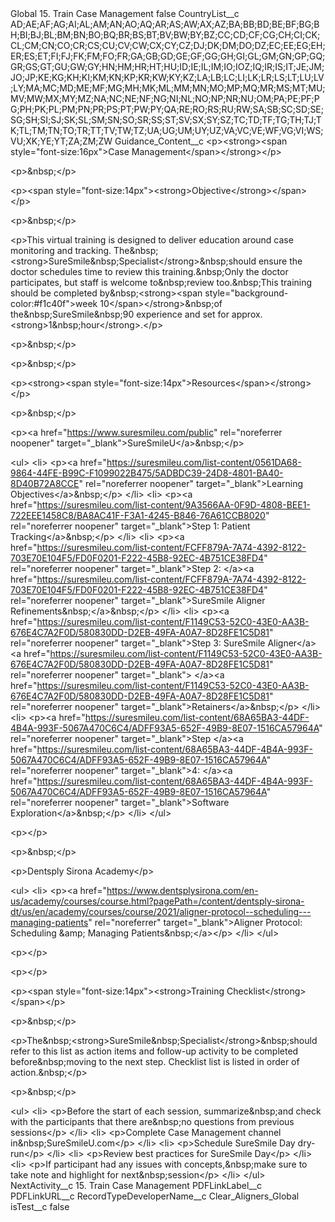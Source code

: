 <?xml version="1.0" encoding="UTF-8"?>
<CustomMetadata xmlns="http://soap.sforce.com/2006/04/metadata" xmlns:xsi="http://www.w3.org/2001/XMLSchema-instance" xmlns:xsd="http://www.w3.org/2001/XMLSchema">
    <label>Global 15. Train Case Management</label>
    <protected>false</protected>
    <values>
        <field>CountryList__c</field>
        <value xsi:type="xsd:string">AD;AE;AF;AG;AI;AL;AM;AN;AO;AQ;AR;AS;AW;AX;AZ;BA;BB;BD;BE;BF;BG;BH;BI;BJ;BL;BM;BN;BO;BQ;BR;BS;BT;BV;BW;BY;BZ;CC;CD;CF;CG;CH;CI;CK;CL;CM;CN;CO;CR;CS;CU;CV;CW;CX;CY;CZ;DJ;DK;DM;DO;DZ;EC;EE;EG;EH;ER;ES;ET;FI;FJ;FK;FM;FO;FR;GA;GB;GD;GE;GF;GG;GH;GI;GL;GM;GN;GP;GQ;GR;GS;GT;GU;GW;GY;HN;HM;HR;HT;HU;ID;IE;IL;IM;IO;IOZ;IQ;IR;IS;IT;JE;JM;JO;JP;KE;KG;KH;KI;KM;KN;KP;KR;KW;KY;KZ;LA;LB;LC;LI;LK;LR;LS;LT;LU;LV;LY;MA;MC;MD;ME;MF;MG;MH;MK;ML;MM;MN;MO;MP;MQ;MR;MS;MT;MU;MV;MW;MX;MY;MZ;NA;NC;NE;NF;NG;NI;NL;NO;NP;NR;NU;OM;PA;PE;PF;PG;PH;PK;PL;PM;PN;PR;PS;PT;PW;PY;QA;RE;RO;RS;RU;RW;SA;SB;SC;SD;SE;SG;SH;SI;SJ;SK;SL;SM;SN;SO;SR;SS;ST;SV;SX;SY;SZ;TC;TD;TF;TG;TH;TJ;TK;TL;TM;TN;TO;TR;TT;TV;TW;TZ;UA;UG;UM;UY;UZ;VA;VC;VE;WF;VG;VI;WS;VU;XK;YE;YT;ZA;ZM;ZW</value>
    </values>
    <values>
        <field>Guidance_Content__c</field>
        <value xsi:type="xsd:string">&lt;p&gt;&lt;strong&gt;&lt;span style=&quot;font-size:16px&quot;&gt;Case Management​&lt;/span&gt;&lt;/strong&gt;&lt;/p&gt;

&lt;p&gt;&amp;nbsp;&lt;/p&gt;

&lt;p&gt;&lt;span style=&quot;font-size:14px&quot;&gt;&lt;strong&gt;Objective​&lt;/strong&gt;&lt;/span&gt;&lt;/p&gt;

&lt;p&gt;&amp;nbsp;&lt;/p&gt;

&lt;p&gt;This virtual training is designed to deliver education around case monitoring and tracking. The&amp;nbsp;&lt;strong&gt;SureSmile&amp;nbsp;Specialist&lt;/strong&gt;&amp;nbsp;should ensure the doctor schedules time to review this training.&amp;nbsp;Only the doctor participates, but staff is welcome to&amp;nbsp;review too.&amp;nbsp;This training should be completed by&amp;nbsp;&lt;strong&gt;&lt;span style=&quot;background-color:#f1c40f&quot;&gt;week 10&lt;/span&gt;&lt;/strong&gt;&amp;nbsp;of the&amp;nbsp;SureSmile&amp;nbsp;90 experience and set for approx. &lt;strong&gt;1&amp;nbsp;hour&lt;/strong&gt;.​&lt;/p&gt;

&lt;p&gt;&amp;nbsp;&lt;/p&gt;

&lt;p&gt;&amp;nbsp;&lt;/p&gt;

&lt;p&gt;&lt;strong&gt;&lt;span style=&quot;font-size:14px&quot;&gt;Resources​&lt;/span&gt;&lt;/strong&gt;&lt;/p&gt;

&lt;p&gt;&amp;nbsp;&lt;/p&gt;

&lt;p&gt;&lt;a href=&quot;https://www.suresmileu.com/public&quot; rel=&quot;noreferrer noopener&quot; target=&quot;_blank&quot;&gt;SureSmileU&lt;/a&gt;&amp;nbsp;&lt;/p&gt;

&lt;ul&gt;
	&lt;li&gt;
	&lt;p&gt;&lt;a href=&quot;https://suresmileu.com/list-content/0561DA68-9864-44FE-B99C-F1099022B475/5ADBDC39-24D8-4801-BA40-8D40B72A8CCE&quot; rel=&quot;noreferrer noopener&quot; target=&quot;_blank&quot;&gt;Learning Objectives&lt;/a&gt;&amp;nbsp;&lt;/p&gt;
	&lt;/li&gt;
	&lt;li&gt;
	&lt;p&gt;&lt;a href=&quot;https://suresmileu.com/list-content/9A3566AA-0F9D-4808-BEE1-722EEE1458C8/BA8AC41F-F3A1-4245-B846-76A61CCB8020&quot; rel=&quot;noreferrer noopener&quot; target=&quot;_blank&quot;&gt;Step 1: Patient Tracking&lt;/a&gt;&amp;nbsp;&lt;/p&gt;
	&lt;/li&gt;
	&lt;li&gt;
	&lt;p&gt;&lt;a href=&quot;https://suresmileu.com/list-content/FCFF879A-7A74-4392-8122-703E70E104F5/FD0F0201-F222-45B8-92EC-4B751CE38FD4&quot; rel=&quot;noreferrer noopener&quot; target=&quot;_blank&quot;&gt;Step 2: &lt;/a&gt;&lt;a href=&quot;https://suresmileu.com/list-content/FCFF879A-7A74-4392-8122-703E70E104F5/FD0F0201-F222-45B8-92EC-4B751CE38FD4&quot; rel=&quot;noreferrer noopener&quot; target=&quot;_blank&quot;&gt;SureSmile Aligner Refinements&amp;nbsp;&lt;/a&gt;&amp;nbsp;&lt;/p&gt;
	&lt;/li&gt;
	&lt;li&gt;
	&lt;p&gt;&lt;a href=&quot;https://suresmileu.com/list-content/F1149C53-52C0-43E0-AA3B-676E4C7A2F0D/580830DD-D2EB-49FA-A0A7-8D28FE1C5D81&quot; rel=&quot;noreferrer noopener&quot; target=&quot;_blank&quot;&gt;Step 3: SureSmile Aligner&lt;/a&gt;&lt;a href=&quot;https://suresmileu.com/list-content/F1149C53-52C0-43E0-AA3B-676E4C7A2F0D/580830DD-D2EB-49FA-A0A7-8D28FE1C5D81&quot; rel=&quot;noreferrer noopener&quot; target=&quot;_blank&quot;&gt; &lt;/a&gt;&lt;a href=&quot;https://suresmileu.com/list-content/F1149C53-52C0-43E0-AA3B-676E4C7A2F0D/580830DD-D2EB-49FA-A0A7-8D28FE1C5D81&quot; rel=&quot;noreferrer noopener&quot; target=&quot;_blank&quot;&gt;Retainers&lt;/a&gt;&amp;nbsp;&lt;/p&gt;
	&lt;/li&gt;
	&lt;li&gt;
	&lt;p&gt;&lt;a href=&quot;https://suresmileu.com/list-content/68A65BA3-44DF-4B4A-993F-5067A470C6C4/ADFF93A5-652F-49B9-8E07-1516CA57964A&quot; rel=&quot;noreferrer noopener&quot; target=&quot;_blank&quot;&gt;Step &lt;/a&gt;&lt;a href=&quot;https://suresmileu.com/list-content/68A65BA3-44DF-4B4A-993F-5067A470C6C4/ADFF93A5-652F-49B9-8E07-1516CA57964A&quot; rel=&quot;noreferrer noopener&quot; target=&quot;_blank&quot;&gt;4: &lt;/a&gt;&lt;a href=&quot;https://suresmileu.com/list-content/68A65BA3-44DF-4B4A-993F-5067A470C6C4/ADFF93A5-652F-49B9-8E07-1516CA57964A&quot; rel=&quot;noreferrer noopener&quot; target=&quot;_blank&quot;&gt;Software Exploration&lt;/a&gt;&amp;nbsp;&lt;/p&gt;
	&lt;/li&gt;
&lt;/ul&gt;

&lt;p&gt;​&lt;/p&gt;

&lt;p&gt;&amp;nbsp;&lt;/p&gt;

&lt;p&gt;Dentsply Sirona Academy​&lt;/p&gt;

&lt;ul&gt;
	&lt;li&gt;
	&lt;p&gt;&lt;a href=&quot;https://www.dentsplysirona.com/en-us/academy/courses/course.html?pagePath=/content/dentsply-sirona-dt/us/en/academy/courses/course/2021/aligner-protocol--scheduling---managing-patients&quot; rel=&quot;noreferrer&quot; target=&quot;_blank&quot;&gt;Aligner Protocol: Scheduling &amp;amp; Managing Patients&amp;nbsp;&lt;/a&gt;​&lt;/p&gt;
	&lt;/li&gt;
&lt;/ul&gt;

&lt;p&gt;​&lt;/p&gt;

&lt;p&gt;​&lt;/p&gt;

&lt;p&gt;&lt;span style=&quot;font-size:14px&quot;&gt;&lt;strong&gt;Training Checklist​&lt;/strong&gt;&lt;/span&gt;&lt;/p&gt;

&lt;p&gt;&amp;nbsp;&lt;/p&gt;

&lt;p&gt;The&amp;nbsp;&lt;strong&gt;SureSmile&amp;nbsp;Specialist&lt;/strong&gt;&amp;nbsp;should refer to this list as action items and follow-up activity to be completed before&amp;nbsp;moving to the next step. Checklist list is listed in order of action.&amp;nbsp;​&lt;/p&gt;

&lt;p&gt;&amp;nbsp;&lt;/p&gt;

&lt;ul&gt;
	&lt;li&gt;
	&lt;p&gt;Before the start of each session, summarize&amp;nbsp;and check with the participants that there are&amp;nbsp;no questions from previous sessions​&lt;/p&gt;
	&lt;/li&gt;
	&lt;li&gt;
	&lt;p&gt;Complete Case Management channel in&amp;nbsp;SureSmileU.com​&lt;/p&gt;
	&lt;/li&gt;
	&lt;li&gt;
	&lt;p&gt;Schedule SureSmile Day dry-run​&lt;/p&gt;
	&lt;/li&gt;
	&lt;li&gt;
	&lt;p&gt;Review best practices for SureSmile Day​&lt;/p&gt;
	&lt;/li&gt;
	&lt;li&gt;
	&lt;p&gt;If participant had any issues with concepts,&amp;nbsp;make sure to take note and highlight for next&amp;nbsp;session​&lt;/p&gt;
	&lt;/li&gt;
&lt;/ul&gt;</value>
    </values>
    <values>
        <field>NextActivity__c</field>
        <value xsi:type="xsd:string">15. Train Case Management</value>
    </values>
    <values>
        <field>PDFLinkLabel__c</field>
        <value xsi:nil="true"/>
    </values>
    <values>
        <field>PDFLinkURL__c</field>
        <value xsi:nil="true"/>
    </values>
    <values>
        <field>RecordTypeDeveloperName__c</field>
        <value xsi:type="xsd:string">Clear_Aligners_Global</value>
    </values>
    <values>
        <field>isTest__c</field>
        <value xsi:type="xsd:boolean">false</value>
    </values>
</CustomMetadata>

